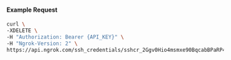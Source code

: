
#### Example Request
```bash
curl \
-XDELETE \
-H "Authorization: Bearer {API_KEY}" \
-H "Ngrok-Version: 2" \
https://api.ngrok.com/ssh_credentials/sshcr_2Ggv0Hio4msmxe90BqcabBPaRP4
